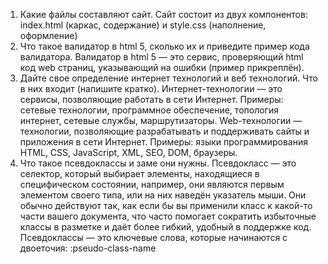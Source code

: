 1. Какие файлы составляют сайт.
   Сайт состоит из двух компонентов: index.html (каркас, содержание) и style.css (наполнение, оформление)
2. Что такое валидатор в html 5, сколько их и приведите пример кода валидатора.
   Валидатор в html 5 — это сервис, проверяющий html код web страниц, указывающий на ошибки (пример прикреплён).
3. Дайте свое определение интернет технологий и веб технологий. Что в них входит (напишите кратко).
   Интернет-технологии — это сервисы, позволяющие работать в сети Интернет. Примеры: сетевые технологии, программное обеспечение, топология интернет, сетевые службы, маршрутизаторы.
   Web-технологии — технологии, позволяющие разрабатывать и поддерживать сайты и приложения в сети Интернет. Примеры: языки программирования HTML, CSS, JavaScript, XML, SEO, DOM, браузеры.
4. Что такое псевдоклассы и заме они нужны.
   Псевдокласс — это селектор, который выбирает элементы, находящиеся в специфическом состоянии, например, они являются первым элементом своего типа, или на них наведён указатель мыши. Они обычно действуют так, как если бы вы применили класс к какой-то части вашего документа, что часто помогает сократить избыточные классы в разметке и даёт более гибкий, удобный в поддержке код.
   Псевдоклассы — это ключевые слова, которые начинаются с двоеточия:
   :pseudo-class-name
